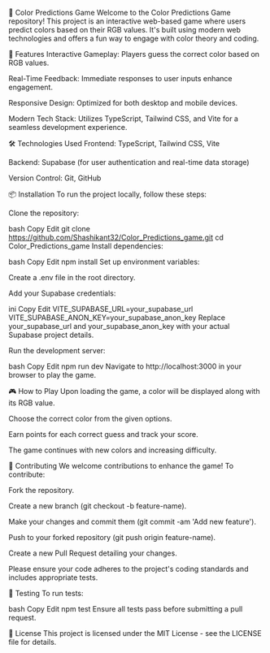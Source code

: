 🎨 Color Predictions Game
Welcome to the Color Predictions Game repository! This project is an interactive web-based game where users predict colors based on their RGB values. It's built using modern web technologies and offers a fun way to engage with color theory and coding.

🚀 Features
Interactive Gameplay: Players guess the correct color based on RGB values.

Real-Time Feedback: Immediate responses to user inputs enhance engagement.

Responsive Design: Optimized for both desktop and mobile devices.

Modern Tech Stack: Utilizes TypeScript, Tailwind CSS, and Vite for a seamless development experience.

🛠️ Technologies Used
Frontend: TypeScript, Tailwind CSS, Vite

Backend: Supabase (for user authentication and real-time data storage)

Version Control: Git, GitHub

📦 Installation
To run the project locally, follow these steps:

Clone the repository:

bash
Copy
Edit
git clone https://github.com/Shashikant32/Color_Predictions_game.git
cd Color_Predictions_game
Install dependencies:

bash
Copy
Edit
npm install
Set up environment variables:

Create a .env file in the root directory.

Add your Supabase credentials:

ini
Copy
Edit
VITE_SUPABASE_URL=your_supabase_url
VITE_SUPABASE_ANON_KEY=your_supabase_anon_key
Replace your_supabase_url and your_supabase_anon_key with your actual Supabase project details.

Run the development server:

bash
Copy
Edit
npm run dev
Navigate to http://localhost:3000 in your browser to play the game.

🎮 How to Play
Upon loading the game, a color will be displayed along with its RGB value.

Choose the correct color from the given options.

Earn points for each correct guess and track your score.

The game continues with new colors and increasing difficulty.

🤝 Contributing
We welcome contributions to enhance the game! To contribute:

Fork the repository.

Create a new branch (git checkout -b feature-name).

Make your changes and commit them (git commit -am 'Add new feature').

Push to your forked repository (git push origin feature-name).

Create a new Pull Request detailing your changes.

Please ensure your code adheres to the project's coding standards and includes appropriate tests.

🧪 Testing
To run tests:

bash
Copy
Edit
npm test
Ensure all tests pass before submitting a pull request.

📄 License
This project is licensed under the MIT License - see the LICENSE file for details.
